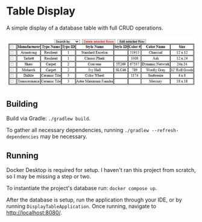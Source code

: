 # Table Display

A simple display of a database table with full CRUD operations.

![](./table.jpg)

## Building
Build via Gradle: `./gradlew build`.

To gather all necessary dependencies, running `./gradlew --refresh-dependencies` may be necessary.

## Running
Docker Desktop is required for setup. I haven't ran this project from scratch, so I may be missing a step or two.

To instantiate the project's database run: `docker compose up`.

After the database is setup, run the application through your IDE, or by running `DisplayTableApplication`. 
Once running, navigate to [http://localhost:8080/](http://localhost:8080/).